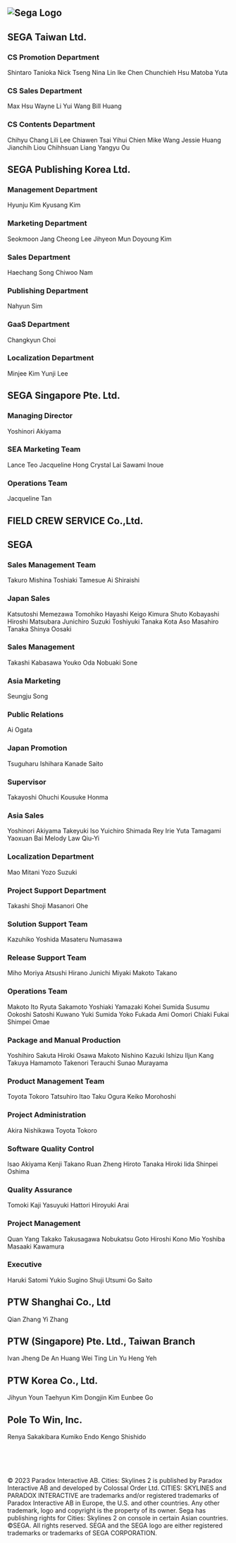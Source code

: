 ## ![Sega Logo](Media/Menu/SegaLogo.svg)

## SEGA Taiwan Ltd.

### CS Promotion Department

Shintaro Tanioka
Nick Tseng
Nina Lin
Ike Chen
Chunchieh Hsu
Matoba Yuta

### CS Sales Department

Max Hsu
Wayne Li
Yui Wang
Bill Huang

### CS Contents Department

Chihyu Chang
Lili Lee
Chiawen Tsai
Yihui Chien
Mike Wang
Jessie Huang
Jianchih Liou
Chihhsuan Liang
Yangyu Ou

## SEGA Publishing Korea Ltd.

### Management Department

Hyunju Kim
Kyusang Kim

### Marketing Department

Seokmoon Jang
Cheong Lee
Jihyeon Mun
Doyoung Kim

### Sales Department

Haechang Song
Chiwoo Nam

### Publishing Department

Nahyun Sim

### GaaS Department

Changkyun Choi

### Localization Department

Minjee Kim
Yunji Lee

## SEGA Singapore Pte. Ltd.

### Managing Director

Yoshinori Akiyama

### SEA Marketing Team

Lance Teo
Jacqueline Hong
Crystal Lai
Sawami Inoue

### Operations Team

Jacqueline Tan

## FIELD CREW SERVICE Co.,Ltd.

## SEGA

### Sales Management Team

Takuro Mishina
Toshiaki Tamesue
Ai Shiraishi

### Japan Sales

Katsutoshi Memezawa
Tomohiko Hayashi
Keigo Kimura
Shuto Kobayashi
Hiroshi Matsubara
Junichiro Suzuki
Toshiyuki Tanaka
Kota Aso
Masahiro Tanaka
Shinya Oosaki

### Sales Management

Takashi Kabasawa
Youko Oda
Nobuaki Sone

### Asia Marketing

Seungju Song

### Public Relations

Ai Ogata

### Japan Promotion

Tsuguharu Ishihara 
Kanade Saito

### Supervisor

Takayoshi Ohuchi
Kousuke Honma

### Asia Sales

Yoshinori Akiyama
Takeyuki Iso
Yuichiro Shimada
Rey Irie
Yuta Tamagami
Yaoxuan Bai
Melody Law Qiu-Yi

### Localization Department

Mao Mitani
Yozo Suzuki

### Project Support Department

Takashi Shoji
Masanori Ohe

### Solution Support Team

Kazuhiko Yoshida
Masateru Numasawa

### Release Support Team

Miho Moriya
Atsushi Hirano
Junichi Miyaki 
Makoto Takano

### Operations Team

Makoto Ito
Ryuta Sakamoto
Yoshiaki Yamazaki
Kohei Sumida
Susumu Ookoshi
Satoshi Kuwano
Yuki Sumida
Yoko Fukada 
Ami Oomori 
Chiaki Fukai
Shimpei Omae

### Package and Manual Production

Yoshihiro Sakuta
Hiroki Osawa
Makoto Nishino
Kazuki Ishizu
Iljun Kang
Takuya Hamamoto
Takenori Terauchi
Sunao Murayama

### Product Management Team

Toyota Tokoro
Tatsuhiro Itao
Taku Ogura
Keiko Morohoshi

### Project Administration

Akira Nishikawa
Toyota Tokoro

### Software Quality Control

Isao Akiyama
Kenji Takano
Ruan Zheng
Hiroto Tanaka
Hiroki Iida
Shinpei Oshima

### Quality Assurance

Tomoki Kaji
Yasuyuki Hattori
Hiroyuki Arai

### Project Management

Quan Yang
Takako Takusagawa
Nobukatsu Goto
Hiroshi Kono
Mio Yoshiba
Masaaki Kawamura

### Executive

Haruki Satomi
Yukio Sugino
Shuji Utsumi
Go Saito

## PTW Shanghai Co., Ltd

Qian Zhang
Yi Zhang

## PTW (Singapore) Pte. Ltd., Taiwan Branch

Ivan Jheng
De An Huang
Wei Ting Lin 
Yu Heng Yeh

## PTW Korea Co., Ltd.

Jihyun Youn
Taehyun Kim
Dongjin Kim
Eunbee Go

## Pole To Win, Inc.

Renya Sakakibara
Kumiko Endo
Kengo Shishido

<br>
<br>
<br>
<br>
© 2023 Paradox Interactive AB. Cities: Skylines 2 is published by Paradox Interactive AB and developed by Colossal Order Ltd. CITIES: SKYLINES and PARADOX INTERACTIVE are trademarks and/or registered trademarks of Paradox Interactive AB in Europe, the U.S. and other countries. Any other trademark, logo and copyright is the property of its owner. Sega has publishing rights for Cities: Skylines 2 on console in certain Asian countries.
©SEGA. All rights reserved. SEGA and the SEGA logo are either registered trademarks or trademarks of SEGA CORPORATION.